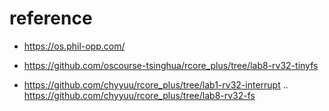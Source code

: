 # reference

- https://os.phil-opp.com/

- https://github.com/oscourse-tsinghua/rcore_plus/tree/lab8-rv32-tinyfs

- https://github.com/chyyuu/rcore_plus/tree/lab1-rv32-interrupt .. https://github.com/chyyuu/rcore_plus/tree/lab8-rv32-fs
